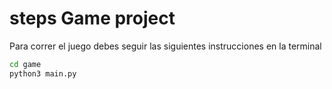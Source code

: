 # steps Game project

Para correr el juego debes seguir las siguientes instrucciones en la terminal 

```sh
cd game
python3 main.py
```
